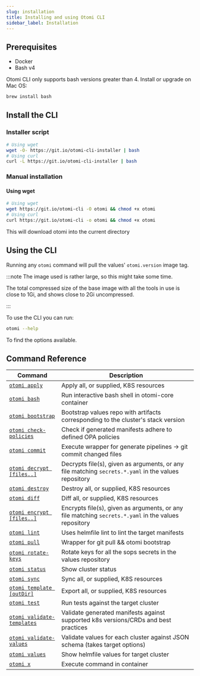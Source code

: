 ```yaml
---
slug: installation
title: Installing and using Otomi CLI
sidebar_label: Installation
---
```


## Prerequisites

- Docker
- Bash v4

Otomi CLI only supports bash versions greater than 4. Install or upgrade on Mac OS:

```bash
brew install bash
```

## Install the CLI

### Installer script

```bash
# Using wget
wget -O- https://git.io/otomi-cli-installer | bash
# Using curl
curl -L https://git.io/otomi-cli-installer | bash
```

### Manual installation

#### Using wget

```bash
# Using wget
wget https://git.io/otomi-cli -O otomi && chmod +x otomi
# Using curl
curl https://git.io/otomi-cli -o otomi && chmod +x otomi
```

This will download otomi into the current directory

## Using the CLI

Running any `otomi` command will pull the values' `otomi.version` image tag.

:::note The image used is rather large, so this might take some time.

The total compressed size of the base image with all the tools in use is close to 1Gi, and shows close to 2Gi uncompressed.

:::

To use the CLI you can run:

```bash
otomi --help
```

To find the options available.

## Command Reference

| Command                                          | Description                                                                                          |
| ------------------------------------------------ | ---------------------------------------------------------------------------------------------------- |
| [`otomi apply`](apply.md)                           | Apply all, or supplied, K8S resources                                                                |
| [`otomi bash`](bash.md)                             | Run interactive bash shell in otomi-core container                                                   |
| [`otomi bootstrap`](bootstrap.md)                   | Bootstrap values repo with artifacts corresponding to the cluster's stack version                    |
| [`otomi check-policies`](check-policies.md)         | Check if generated manifests adhere to defined OPA policies                                          |
| [`otomi commit`](commit.md)                         | Execute wrapper for generate pipelines -> git commit changed files                                   |
| [`otomi decrypt [files..]`](decrypt.md)             | Decrypts file(s), given as arguments, or any file matching `secrets.*.yaml` in the values repository |
| [`otomi destroy`](destroy.md)                       | Destroy all, or supplied, K8S resources                                                              |
| [`otomi diff`](diff.md)                             | Diff all, or supplied, K8S resources                                                                 |
| [`otomi encrypt [files..]`](encrypt.md)             | Encrypts file(s), given as arguments, or any file matching `secrets.*.yaml` in the values repository |
| [`otomi lint`](lint.md)                             | Uses helmfile lint to lint the target manifests                                                      |
| [`otomi pull`](pull.md)                             | Wrapper for git pull && otomi bootstrap                                                              |
| [`otomi rotate-keys`](rotate-keys.md)               | Rotate keys for all the sops secrets in the values repository                                        |
| [`otomi status`](status.md)                         | Show cluster status                                                                                  |
| [`otomi sync`](sync.md)                             | Sync all, or supplied, K8S resources                                                                 |
| [`otomi template [outDir]`](template.md)            | Export all, or supplied, K8S resources                                                               |
| [`otomi test`](test.md)                             | Run tests against the target cluster                                                                 |
| [`otomi validate-templates`](validate-templates.md) | Validate generated manifests against supported k8s versions/CRDs and best practices                  |
| [`otomi validate-values`](validate-values.md)       | Validate values for each cluster against JSON schema (takes target options)                          |
| [`otomi values`](values.md)                         | Show helmfile values for target cluster                                                              |
| [`otomi x`](x.md)                                   | Execute command in container                                                                         |
